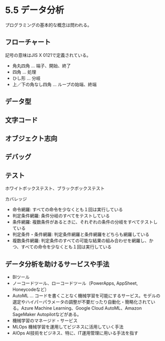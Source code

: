 # 5.5 データ分析

プログラミングの基本的な概念は問われる。

## フローチャート

記号の意味はJIS X 0121で定義されている。

- 角丸四角 ... 端子、開始、終了
- 四角 ... 処理
- ひし形 ... 分岐
- 上／下の角なし四角 ... ループの始端、終端

## データ型

## 文字コード

## オブジェクト志向

## デバッグ

## テスト

ホワイトボックステスト、ブラックボックステスト

カバレッジ

- 命令網羅: すべての命令を少なくとも１回は実行している
- 判定条件網羅: 条件分岐のすべてをテストしている
- 条件網羅: 複数条件があるときに、それぞれの条件の分岐をすべてテストしている
- 判定条件・条件網羅: 判定条件網羅と条件網羅をどちらも網羅している
- 複数条件網羅: 判定条件のすべての可能な結果の組み合わせを網羅し、かつ、すべての命令を少なくとも１回は実行している

## データ分析を助けるサービスや手法

- BIツール
- ノーコードツール、ローコードツール（PowerApps, AppSheet, Honeycodeなど）
- AutoML ... コードを書くことなく機械学習を可能にするサービス。モデルの選定やハイパーパラメータの調整が不要だったり自動化・簡略化されている。Azure Machine Learning、Google Cloud AutoML、Amazon SageMaker Autopilotなどがある。
- 機械学習のマネージド・サービス
- MLOps 機械学習を運用してビジネスに活用していく手法
- AIOps AI技術をビジネス、特に、IT運用管理に用いる手法を指す
